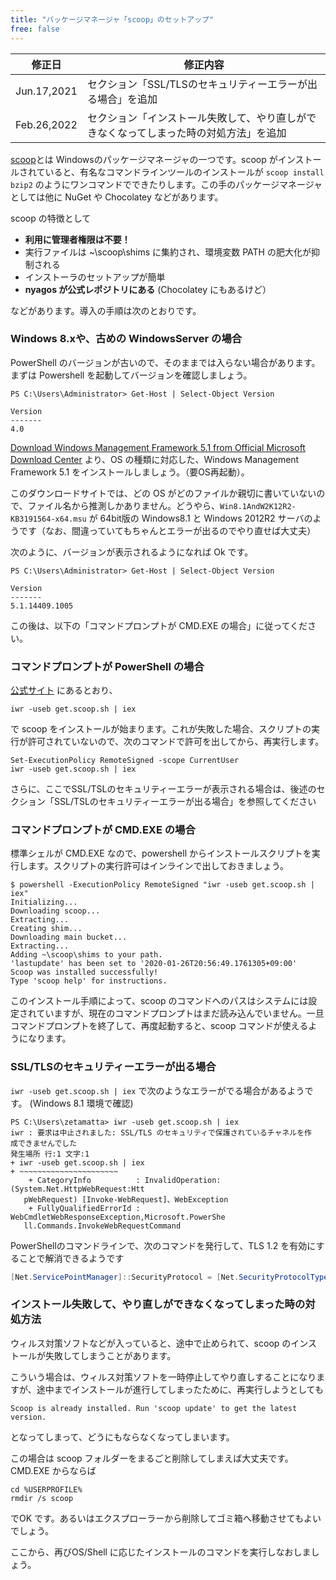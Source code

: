 ```yaml
---
title: "パッケージマネージャ「scoop」のセットアップ"
free: false
---
```


修正日 | 修正内容
-------|----------
Jun.17,2021 | セクション「SSL/TLSのセキュリティーエラーが出る場合」を追加
Feb.26,2022 | セクション「インストール失敗して、やり直しができなくなってしまった時の対処方法」を追加

[scoop](https://scoop.sh/)とは Windowsのパッケージマネージャの一つです。scoop がインストールされていると、有名なコマンドラインツールのインストールが `scoop install bzip2` のようにワンコマンドでできたりします。この手のパッケージマネージャとしては他に NuGet や Chocolatey などがあります。

scoop の特徴として

- **利用に管理者権限は不要！**
- 実行ファイルは ~\scoop\shims に集約され、環境変数 PATH の肥大化が抑制される
- インストーラのセットアップが簡単
- **nyagos が公式レポジトリにある** (Chocolatey にもあるけど）

などがあります。導入の手順は次のとおりです。

### Windows 8.xや、古めの WindowsServer の場合

PowerShell のバージョンが古いので、そのままでは入らない場合があります。まずは Powershell を起動してバージョンを確認しましょう。

```
PS C:\Users\Administrator> Get-Host | Select-Object Version

Version
-------
4.0
```

[Download Windows Management Framework 5.1 from Official Microsoft Download Center](https://www.microsoft.com/en-us/download/details.aspx?id=54616) より、OS の種類に対応した、Windows Management Framework 5.1 をインストールしましょう。（要OS再起動）。

このダウンロードサイトでは、どの OS がどのファイルか親切に書いていないので、ファイル名から推測しかありません。どうやら、`Win8.1AndW2K12R2-KB3191564-x64.msu` が 64bit版の Windows8.1 と Windows 2012R2 サーバのようです（なお、間違っていてもちゃんとエラーが出るのでやり直せば大丈夫）

次のように、バージョンが表示されるようになれば Ok です。

```
PS C:\Users\Administrator> Get-Host | Select-Object Version

Version
-------
5.1.14409.1005
```

この後は、以下の「コマンドプロンプトが CMD.EXE の場合」に従ってください。

### コマンドプロンプトが PowerShell の場合

[公式サイト](https://scoop.sh/) にあるとおり、

```
iwr -useb get.scoop.sh | iex
```

で scoop をインストールが始まります。これが失敗した場合、スクリプトの実行が許可されていないので、次のコマンドで許可を出してから、再実行します。

```
Set-ExecutionPolicy RemoteSigned -scope CurrentUser
iwr -useb get.scoop.sh | iex
```

さらに、ここでSSL/TSLのセキュリティーエラーが表示される場合は、後述のセクション「SSL/TSLのセキュリティーエラーが出る場合」を参照してください


### コマンドプロンプトが CMD.EXE の場合

標準シェルが CMD.EXE なので、powershell からインストールスクリプトを実行します。スクリプトの実行許可はインラインで出しておきましょう。

```
$ powershell -ExecutionPolicy RemoteSigned "iwr -useb get.scoop.sh | iex"
Initializing...
Downloading scoop...
Extracting...
Creating shim...
Downloading main bucket...
Extracting...
Adding ~\scoop\shims to your path.
'lastupdate' has been set to '2020-01-26T20:56:49.1761305+09:00'
Scoop was installed successfully!
Type 'scoop help' for instructions.
```

このインストール手順によって、scoop のコマンドへのパスはシステムには設定されていますが、現在のコマンドプロンプトはまだ読み込んでいません。一旦コマンドプロンプトを終了して、再度起動すると、scoop コマンドが使えるようになります。

### SSL/TLSのセキュリティーエラーが出る場合

`iwr -useb get.scoop.sh | iex` で次のようなエラーがでる場合があるようです。
(Windows 8.1 環境で確認)

```
PS C:\Users\zetamatta> iwr -useb get.scoop.sh | iex
iwr : 要求は中止されました: SSL/TLS のセキュリティで保護されているチャネルを作
成できませんでした
発生場所 行:1 文字:1
+ iwr -useb get.scoop.sh | iex
+ ~~~~~~~~~~~~~~~~~~~~~~
    + CategoryInfo          : InvalidOperation: (System.Net.HttpWebRequest:Htt
   pWebRequest) [Invoke-WebRequest]、WebException
    + FullyQualifiedErrorId : WebCmdletWebResponseException,Microsoft.PowerShe
   ll.Commands.InvokeWebRequestCommand
```

PowerShellのコマンドラインで、次のコマンドを発行して、TLS 1.2 を有効にすることで解消できるようです

```powershell
[Net.ServicePointManager]::SecurityProtocol = [Net.SecurityProtocolType]::Tls12
```

### インストール失敗して、やり直しができなくなってしまった時の対処方法

ウィルス対策ソフトなどが入っていると、途中で止められて、scoop のインストールが失敗してしまうことがあります。

こういう場合は、ウィルス対策ソフトを一時停止してやり直しすることになりますが、途中までインストールが進行してしまったために、再実行しようとしても

```
Scoop is already installed. Run 'scoop update' to get the latest version.
```

となってしまって、どうにもならなくなってしまいます。

この場合は scoop フォルダーをまるごと削除してしまえば大丈夫です。CMD.EXE からならば

```
cd %USERPROFILE%
rmdir /s scoop
```

でOK です。あるいはエクスプローラーから削除してゴミ箱へ移動させてもよいでしょう。

ここから、再びOS/Shell に応じたインストールのコマンドを実行しなおしましょう。
